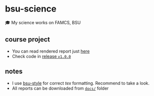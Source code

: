 # bsu-science
🎓 My science works on FAMCS, BSU

## course project
* You can read rendered report just [here](https://drapegnik.github.io/bsu-science/couse_project.pdf)
* Check code in [release `v1.0.0`](https://github.com/Drapegnik/bsu-science/releases/tag/v1.0.0)

## notes
* I use [bsu-style](https://github.com/bsutex/bsustyle) for correct *tex* formatting. Recommend to take a look.
* All reports can be downloaded from [`docs/`](https://github.com/Drapegnik/bsu-science/tree/master/docs) folder
